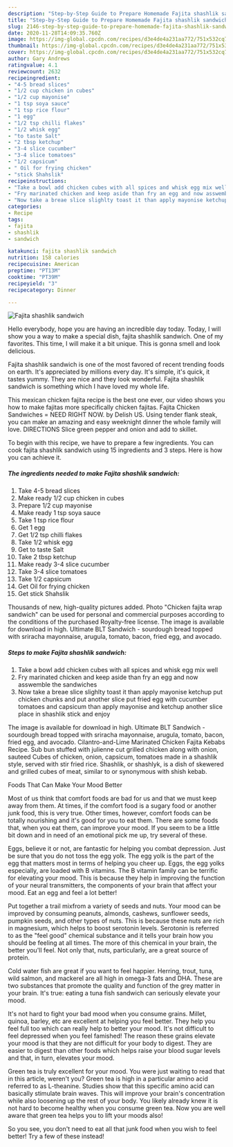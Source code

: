 ```yaml
---
description: "Step-by-Step Guide to Prepare Homemade Fajita shashlik sandwich"
title: "Step-by-Step Guide to Prepare Homemade Fajita shashlik sandwich"
slug: 2146-step-by-step-guide-to-prepare-homemade-fajita-shashlik-sandwich
date: 2020-11-28T14:09:35.760Z
image: https://img-global.cpcdn.com/recipes/d3e4de4a231aa772/751x532cq70/fajita-shashlik-sandwich-recipe-main-photo.jpg
thumbnail: https://img-global.cpcdn.com/recipes/d3e4de4a231aa772/751x532cq70/fajita-shashlik-sandwich-recipe-main-photo.jpg
cover: https://img-global.cpcdn.com/recipes/d3e4de4a231aa772/751x532cq70/fajita-shashlik-sandwich-recipe-main-photo.jpg
author: Gary Andrews
ratingvalue: 4.1
reviewcount: 2632
recipeingredient:
- "4-5 bread slices"
- "1/2 cup chicken in cubes"
- "1/2 cup mayonise"
- "1 tsp soya sauce"
- "1 tsp rice flour"
- "1 egg"
- "1/2 tsp chilli flakes"
- "1/2 whisk egg"
- "to taste Salt"
- "2 tbsp ketchup"
- "3-4 slice cucumber"
- "3-4 slice tomatoes"
- "1/2 capsicum"
- " Oil for frying chicken"
- "stick Shahslik"
recipeinstructions:
- "Take a bowl add chicken cubes with all spices and whisk egg mix well"
- "Fry marinated chicken and keep aside than fry an egg and now asswemble the sandwiches"
- "Now take a breae slice slighlty toast it than apply mayonise ketchup put chicken chunks and put another slice put fried egg with cucumber tomatoes and capsicum than apply mayonise and ketchup another slice place in shashlik stick and enjoy"
categories:
- Recipe
tags:
- fajita
- shashlik
- sandwich

katakunci: fajita shashlik sandwich 
nutrition: 158 calories
recipecuisine: American
preptime: "PT13M"
cooktime: "PT39M"
recipeyield: "3"
recipecategory: Dinner

---
```



![Fajita shashlik sandwich](https://img-global.cpcdn.com/recipes/d3e4de4a231aa772/751x532cq70/fajita-shashlik-sandwich-recipe-main-photo.jpg)

Hello everybody, hope you are having an incredible day today. Today, I will show you a way to make a special dish, fajita shashlik sandwich. One of my favorites. This time, I will make it a bit unique. This is gonna smell and look delicious.

Fajita shashlik sandwich is one of the most favored of recent trending foods on earth. It's appreciated by millions every day. It's simple, it's quick, it tastes yummy. They are nice and they look wonderful. Fajita shashlik sandwich is something which I have loved my whole life.

This mexican chicken fajita recipe is the best one ever, our video shows you how to make fajitas more specifically chicken fajitas. Fajita Chicken Sandwiches = NEED RIGHT NOW. by Delish US. Using tender flank steak, you can make an amazing and easy weeknight dinner the whole family will love. DIRECTIONS Slice green pepper and onion and add to skillet.


To begin with this recipe, we have to prepare a few ingredients. You can cook fajita shashlik sandwich using 15 ingredients and 3 steps. Here is how you can achieve it.

<!--inarticleads1-->

##### The ingredients needed to make Fajita shashlik sandwich:

1. Take 4-5 bread slices
1. Make ready 1/2 cup chicken in cubes
1. Prepare 1/2 cup mayonise
1. Make ready 1 tsp soya sauce
1. Take 1 tsp rice flour
1. Get 1 egg
1. Get 1/2 tsp chilli flakes
1. Take 1/2 whisk egg
1. Get to taste Salt
1. Take 2 tbsp ketchup
1. Make ready 3-4 slice cucumber
1. Take 3-4 slice tomatoes
1. Take 1/2 capsicum
1. Get  Oil for frying chicken
1. Get stick Shahslik


Thousands of new, high-quality pictures added. Photo &#34;Chicken fajita wrap sandwich&#34; can be used for personal and commercial purposes according to the conditions of the purchased Royalty-free license. The image is available for download in high. Ultimate BLT Sandwich - sourdough bread topped with sriracha mayonnaise, arugula, tomato, bacon, fried egg, and avocado. 

<!--inarticleads2-->

##### Steps to make Fajita shashlik sandwich:

1. Take a bowl add chicken cubes with all spices and whisk egg mix well
1. Fry marinated chicken and keep aside than fry an egg and now asswemble the sandwiches
1. Now take a breae slice slighlty toast it than apply mayonise ketchup put chicken chunks and put another slice put fried egg with cucumber tomatoes and capsicum than apply mayonise and ketchup another slice place in shashlik stick and enjoy


The image is available for download in high. Ultimate BLT Sandwich - sourdough bread topped with sriracha mayonnaise, arugula, tomato, bacon, fried egg, and avocado. Cilantro-and-Lime Marinated Chicken Fajita Kebabs Recipe. Sub bun stuffed with julienne cut grilled chicken along with onion, sauteed Cubes of chicken, onion, capsicum, tomatoes made in a shashlik style, served with stir fried rice. Shashlik, or shashlyk, is a dish of skewered and grilled cubes of meat, similar to or synonymous with shish kebab. 

Foods That Can Make Your Mood Better


Most of us think that comfort foods are bad for us and that we must keep away from them. At times, if the comfort food is a sugary food or another junk food, this is very true. Other times, however, comfort foods can be totally nourishing and it's good for you to eat them. There are some foods that, when you eat them, can improve your mood. If you seem to be a little bit down and in need of an emotional pick me up, try several of these.

Eggs, believe it or not, are fantastic for helping you combat depression. Just be sure that you do not toss the egg yolk. The egg yolk is the part of the egg that matters most in terms of helping you cheer up. Eggs, the egg yolks especially, are loaded with B vitamins. The B vitamin family can be terrific for elevating your mood. This is because they help in improving the function of your neural transmitters, the components of your brain that affect your mood. Eat an egg and feel a lot better!

Put together a trail mixfrom a variety of seeds and nuts. Your mood can be improved by consuming peanuts, almonds, cashews, sunflower seeds, pumpkin seeds, and other types of nuts. This is because these nuts are rich in magnesium, which helps to boost serotonin levels. Serotonin is referred to as the "feel good" chemical substance and it tells your brain how you should be feeling at all times. The more of this chemical in your brain, the better you'll feel. Not only that, nuts, particularly, are a great source of protein.

Cold water fish are great if you want to feel happier. Herring, trout, tuna, wild salmon, and mackerel are all high in omega-3 fats and DHA. These are two substances that promote the quality and function of the grey matter in your brain. It's true: eating a tuna fish sandwich can seriously elevate your mood. 

It's not hard to fight your bad mood when you consume grains. Millet, quinoa, barley, etc are excellent at helping you feel better. They help you feel full too which can really help to better your mood. It's not difficult to feel depressed when you feel famished! The reason these grains elevate your mood is that they are not difficult for your body to digest. They are easier to digest than other foods which helps raise your blood sugar levels and that, in turn, elevates your mood.

Green tea is truly excellent for your mood. You were just waiting to read that in this article, weren't you? Green tea is high in a particular amino acid referred to as L-theanine. Studies show that this specific amino acid can basically stimulate brain waves. This will improve your brain's concentration while also loosening up the rest of your body. You likely already knew it is not hard to become healthy when you consume green tea. Now you are well aware that green tea helps you to lift your moods also!

So you see, you don't need to eat all that junk food when you wish to feel better! Try a few of these instead!

